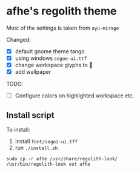 # afhe's regolith theme

Most of the settings is taken from `ayu-mirage`

Changed:
 - [x] default gnome theme tango
 - [x] using windows `segoe-ui.ttf`
 - [x] change workspace glyphs to 
 - [x] add wallpaper

TODO:
 - [ ] Configure colors on highlighted workspace etc.

## Install script
To install:
1. install `font/segoi-ui.tff`
2. run `./install.sh` 

```lang=bash
sudo cp -r afhe /usr/share/regolith-look/
/usr/bin/regolith-look set afhe
```